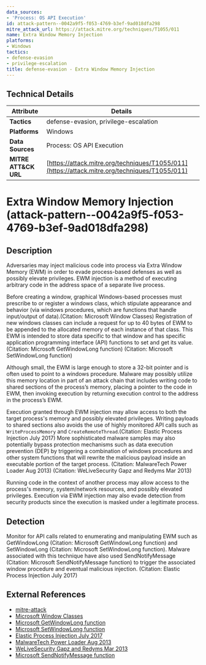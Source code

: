 ```yaml
---
data_sources:
- 'Process: OS API Execution'
id: attack-pattern--0042a9f5-f053-4769-b3ef-9ad018dfa298
mitre_attack_url: https://attack.mitre.org/techniques/T1055/011
name: Extra Window Memory Injection
platforms:
- Windows
tactics:
- defense-evasion
- privilege-escalation
title: defense-evasion - Extra Window Memory Injection
---
```


## Technical Details

| Attribute | Details |
|-----------|----------|
| **Tactics** | defense-evasion, privilege-escalation |
| **Platforms** | Windows |
| **Data Sources** | Process: OS API Execution |
| **MITRE ATT&CK URL** | [https://attack.mitre.org/techniques/T1055/011](https://attack.mitre.org/techniques/T1055/011) |

# Extra Window Memory Injection (attack-pattern--0042a9f5-f053-4769-b3ef-9ad018dfa298)

## Description
Adversaries may inject malicious code into process via Extra Window Memory (EWM) in order to evade process-based defenses as well as possibly elevate privileges. EWM injection is a method of executing arbitrary code in the address space of a separate live process. 

Before creating a window, graphical Windows-based processes must prescribe to or register a windows class, which stipulate appearance and behavior (via windows procedures, which are functions that handle input/output of data).(Citation: Microsoft Window Classes) Registration of new windows classes can include a request for up to 40 bytes of EWM to be appended to the allocated memory of each instance of that class. This EWM is intended to store data specific to that window and has specific application programming interface (API) functions to set and get its value. (Citation: Microsoft GetWindowLong function) (Citation: Microsoft SetWindowLong function)

Although small, the EWM is large enough to store a 32-bit pointer and is often used to point to a windows procedure. Malware may possibly utilize this memory location in part of an attack chain that includes writing code to shared sections of the process’s memory, placing a pointer to the code in EWM, then invoking execution by returning execution control to the address in the process’s EWM.

Execution granted through EWM injection may allow access to both the target process's memory and possibly elevated privileges. Writing payloads to shared sections also avoids the use of highly monitored API calls such as <code>WriteProcessMemory</code> and <code>CreateRemoteThread</code>.(Citation: Elastic Process Injection July 2017) More sophisticated malware samples may also potentially bypass protection mechanisms such as data execution prevention (DEP) by triggering a combination of windows procedures and other system functions that will rewrite the malicious payload inside an executable portion of the target process.  (Citation: MalwareTech Power Loader Aug 2013) (Citation: WeLiveSecurity Gapz and Redyms Mar 2013)

Running code in the context of another process may allow access to the process's memory, system/network resources, and possibly elevated privileges. Execution via EWM injection may also evade detection from security products since the execution is masked under a legitimate process. 

## Detection
Monitor for API calls related to enumerating and manipulating EWM such as GetWindowLong (Citation: Microsoft GetWindowLong function) and SetWindowLong (Citation: Microsoft SetWindowLong function). Malware associated with this technique have also used SendNotifyMessage (Citation: Microsoft SendNotifyMessage function) to trigger the associated window procedure and eventual malicious injection. (Citation: Elastic Process Injection July 2017)

## External References
- [mitre-attack](https://attack.mitre.org/techniques/T1055/011)
- [Microsoft Window Classes](https://msdn.microsoft.com/library/windows/desktop/ms633574.aspx)
- [Microsoft GetWindowLong function](https://msdn.microsoft.com/library/windows/desktop/ms633584.aspx)
- [Microsoft SetWindowLong function](https://msdn.microsoft.com/library/windows/desktop/ms633591.aspx)
- [Elastic Process Injection July 2017](https://www.endgame.com/blog/technical-blog/ten-process-injection-techniques-technical-survey-common-and-trending-process)
- [MalwareTech Power Loader Aug 2013](https://www.malwaretech.com/2013/08/powerloader-injection-something-truly.html)
- [WeLiveSecurity Gapz and Redyms Mar 2013](https://www.welivesecurity.com/2013/03/19/gapz-and-redyms-droppers-based-on-power-loader-code/)
- [Microsoft SendNotifyMessage function](https://msdn.microsoft.com/library/windows/desktop/ms644953.aspx)
